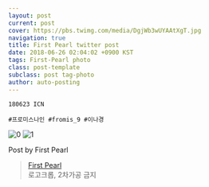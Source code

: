 ```yaml
---
layout: post
current: post
cover: https://pbs.twimg.com/media/DgjWb3wUYAAtXgT.jpg
navigation: true
title: First Pearl twitter post
date: 2018-06-26 02:04:02 +0900 KST
tags: First-Pearl photo
class: post-template
subclass: post tag-photo
author: auto-posting
---
```


```  
180623 ICN  
  
#프로미스나인 #fromis_9 #이나경  

```

![0](https://pbs.twimg.com/media/DgjQ4J7UYAEITrR.jpg)
![1](https://pbs.twimg.com/media/DgjWb3wUYAAtXgT.jpg)


Post by First Pearl

> [First Pearl](https://twitter.com/fromis_ng)  
  로고크롭, 2차가공 금지
